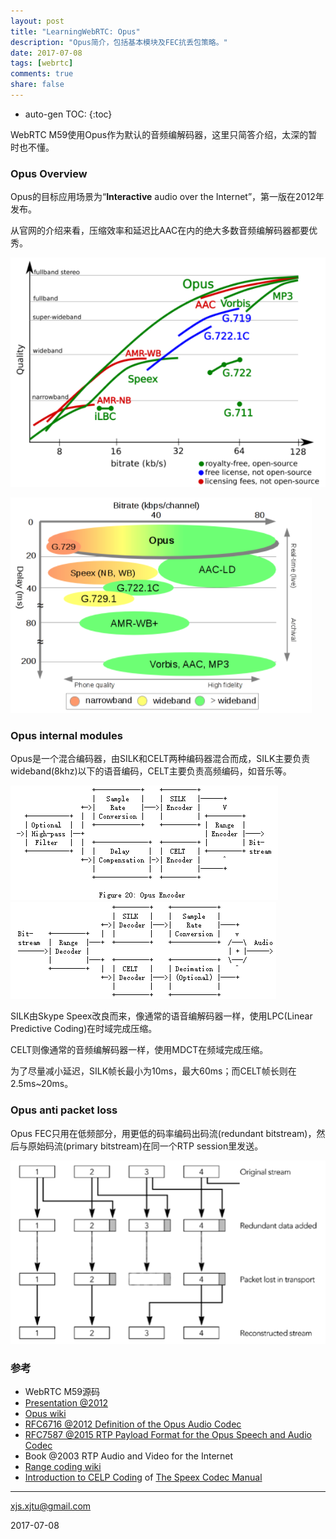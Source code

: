 ```yaml
---
layout: post
title: "LearningWebRTC: Opus"
description: "Opus简介，包括基本模块及FEC抗丢包策略。"
date: 2017-07-08
tags: [webrtc]
comments: true
share: false
---
```


* auto-gen TOC:
{:toc}

WebRTC M59使用Opus作为默认的音频编解码器，这里只简答介绍，太深的暂时也不懂。

### Opus Overview

Opus的目标应用场景为“**Interactive** audio over the Internet”，第一版在2012年发布。

从官网的介绍来看，压缩效率和延迟比AAC在内的绝大多数音频编解码器都要优秀。

![opus_compress_rate](/images/LearningWebRTC/opus_compress_rate.png)

![opus_delay](/images/LearningWebRTC/opus_delay.png)

### Opus internal modules

Opus是一个混合编码器，由SILK和CELT两种编码器混合而成，SILK主要负责wideband(8khz)以下的语音编码，CELT主要负责高频编码，如音乐等。

![opus_modules1](/images/LearningWebRTC/opus_modules1.png)
![opus_modules2](/images/LearningWebRTC/opus_modules2.png)

SILK由Skype Speex改良而来，像通常的语音编解码器一样，使用LPC(Linear Predictive Coding)在时域完成压缩。

CELT则像通常的音频编解码器一样，使用MDCT在频域完成压缩。

为了尽量减小延迟，SILK帧长最小为10ms，最大60ms；而CELT帧长则在2.5ms~20ms。

### Opus anti packet loss

Opus FEC只用在低频部分，用更低的码率编码出码流(redundant bitstream)，然后与原始码流(primary bitstream)在同一个RTP session里发送。

![opus_fec](/images/LearningWebRTC/opus_fec.png)

### 参考
 * WebRTC M59源码
 * [Presentation @2012](http://opus-codec.org/presentations/ )
 * [Opus wiki]( https://zh.wikipedia.org/wiki/Opus_codec )
 * [RFC6716 @2012 Definition of the Opus Audio Codec]( https://tools.ietf.org/html/rfc6716 )
 * [RFC7587 @2015 RTP Payload Format for the Opus Speech and Audio Codec]( https://tools.ietf.org/html/rfc7587 )
 * Book @2003 RTP Audio and Video for the Internet
 * [Range coding wiki]( https://en.wikipedia.org/w/index.php?title=Range_encoding&oldid=509582757 )
 * [Introduction to CELP Coding](https://www.speex.org/docs/manual/speex-manual/node9.html) of [The Speex Codec Manual](https://www.speex.org/docs/manual/speex-manual/manual.html)

----
xjs.xjtu@gmail.com

2017-07-08












